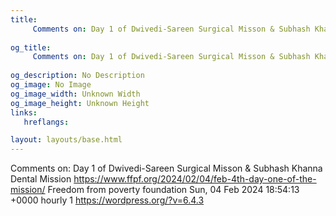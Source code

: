```yaml
---
title: 
     Comments on: Day 1 of Dwivedi-Sareen Surgical Misson & Subhash Khanna Dental Mission
    
og_title: 
     Comments on: Day 1 of Dwivedi-Sareen Surgical Misson & Subhash Khanna Dental Mission
    
og_description: No Description
og_image: No Image
og_image_width: Unknown Width
og_image_height: Unknown Height
links:
   hreflangs:

layout: layouts/base.html
---
```

Comments on: Day 1 of Dwivedi-Sareen Surgical Misson & Subhash Khanna Dental
Mission  https://www.ffpf.org/2024/02/04/feb-4th-day-one-of-the-mission/
Freedom from poverty foundation  Sun, 04 Feb 2024 18:54:13 +0000  hourly  1
https://wordpress.org/?v=6.4.3

